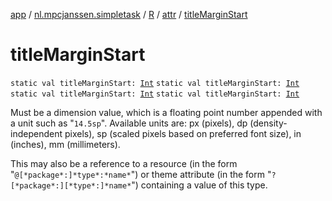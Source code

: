 [app](../../../index.md) / [nl.mpcjanssen.simpletask](../../index.md) / [R](../index.md) / [attr](index.md) / [titleMarginStart](.)

# titleMarginStart

`static val titleMarginStart: `[`Int`](https://kotlinlang.org/api/latest/jvm/stdlib/kotlin/-int/index.html)
`static val titleMarginStart: `[`Int`](https://kotlinlang.org/api/latest/jvm/stdlib/kotlin/-int/index.html)
`static val titleMarginStart: `[`Int`](https://kotlinlang.org/api/latest/jvm/stdlib/kotlin/-int/index.html)
`static val titleMarginStart: `[`Int`](https://kotlinlang.org/api/latest/jvm/stdlib/kotlin/-int/index.html)

Must be a dimension value, which is a floating point number appended with a unit such as "`14.5sp`". Available units are: px (pixels), dp (density-independent pixels), sp (scaled pixels based on preferred font size), in (inches), mm (millimeters).

This may also be a reference to a resource (in the form "`@[*package*:]*type*:*name*`") or theme attribute (in the form "`?[*package*:][*type*:]*name*`") containing a value of this type.

